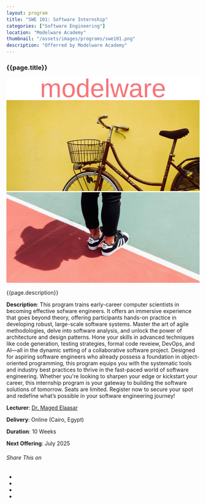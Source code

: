 ```yaml
---
layout: program
title: "SWE 101: Software Internship"
categories: ["Software Engineering"]
location: "Modelware Academy"
thumbnail: "/assets/images/programs/swe101.png"
description: "Offerred by Modelware Academy"
---
```

<div class="col-lg-8 text-center">
<h3 class="mb-3 mt">{{page.title}}</h3>

<div class="col-lg-12 mt">
	<div class="carousel slide" id="single-slide">
		<div class="carousel-inner">
			<div class="carousel-item active">
				<img src="/assets/images/logo2.svg" alt="" class="img-fluid">
			</div>
			<div class="carousel-item">
				<img src="/assets/images/blog/blog-single.jpg" alt="" class="img-fluid">
			</div>
			<div class="carousel-item">
				<img src="/assets/images/portfolio/portfolio-single.jpg" alt="" class="img-fluid">
			</div>
		</div>
	</div>
</div>

<p>{{page.description}}</p>

<div class="col-lg-12 text-left mt-5">
	<p><b>Description</b>: This program trains early-career computer scientists in becoming effective sofware engineers. It offers an immersive experience that goes beyond theory, offering participants hands-on practice in developing robust, large-scale software systems. Master the art of agile methodologies, delve into software analysis, and unlock the power of architecture and design patterns. Hone your skills in advanced techniques like code generation, testing strategies, formal code reveiew, DevOps, and AI—all in the dynamic setting of a collaborative software project. Designed for aspiring software engineers who already possess a foundation in object-oriented programming, this program equips you with the systematic tools and industry best practices to thrive in the fast-paced world of software engineering. Whether you're looking to sharpen your edge or kickstart your career, this internship program is your gateway to building the software solutions of tomorrow. Seats are limited. Register now to secure your spot and redefine what’s possible in your software engineering journey!</p>
	<p><b>Lecturer</b>: <a href="/maged-elaasar.html">Dr. Maged Elaasar</a></p>
	<p><b>Delivery</b>: Online (Cairo, Egypt)</p>
	<p><b>Duration</b>: 10 Weeks</p>
	<p><b>Next Offering</b>: July 2025</p>
</div>

<div class="post-single-share py-4 mt-4 mb+5">
		<h6 class="text-white">Share This on</h6>
		<ul class="list-inline socials-links mb-0">
			<li class="list-inline-item">
				<a href="#" class="active"><i class="ti-facebook"></i></a>
			</li>
			<li class="list-inline-item">
				<a href="#"><i class="ti-twitter"></i></a>
			</li>
			<li class="list-inline-item">
				<a href="#"><i class="ti-vimeo"></i></a>
			</li>
			<li class="list-inline-item">
				<a href="#"><i class="ti-linkedin"></i></a>
			</li>
		</ul>
	</div>
</div>